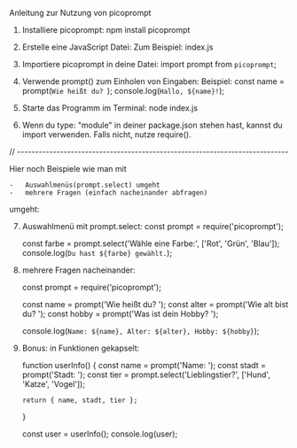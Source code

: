 Anleitung zur Nutzung von picoprompt

1.  Installiere picoprompt:
    npm install picoprompt

2.  Erstelle eine JavaScript Datei:
    Zum Beispiel: index.js

3.  Importiere picoprompt in deine Datei:
    import prompt from `picoprompt`;   

4.  Verwende prompt() zum Einholen von Eingaben:
    Beispiel:
    const name = prompt(`Wie heißt du? `);
    console.log(`Hallo, ${name}!`);

5. Starte das Programm im Terminal:
    node index.js

6. Wenn du type: "module" in deiner package.json stehen hast, kannst du import     verwenden. Falls nicht, nutze require().

// ----------------------------------------------------------------------------

Hier noch Beispiele wie man mit 

    -   Auswahlmenüs(prompt.select) umgeht
    -   mehrere Fragen (einfach nacheinander abfragen)

umgeht:

7.  Auswahlmenü mit prompt.select:
    const prompt = require('picoprompt');

    const farbe = prompt.select('Wähle eine Farbe:', ['Rot', 'Grün', 'Blau']);
    console.log(`Du hast ${farbe} gewählt.`);

8.  mehrere Fragen nacheinander:
    
    const prompt = require('picoprompt');

    const name = prompt('Wie heißt du? ');
    const alter = prompt('Wie alt bist du? ');
    const hobby = prompt('Was ist dein Hobby? ');

    console.log(`Name: ${name}, Alter: ${alter}, Hobby: ${hobby}`);

9.  Bonus: in Funktionen gekapselt:
    
    function userInfo() {
        const name = prompt('Name: ');
        const stadt = prompt('Stadt: ');
        const tier = prompt.select('Lieblingstier?', ['Hund', 'Katze', 'Vogel']);

        return { name, stadt, tier };
    }

    const user = userInfo();
    console.log(user);
